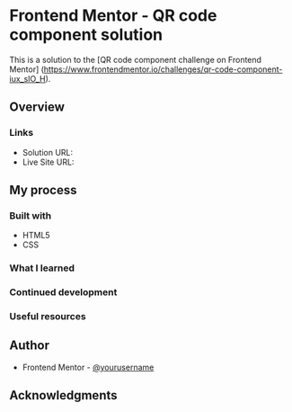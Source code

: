 # Frontend Mentor - QR code component solution
This is a solution to the [QR code component challenge on Frontend Mentor]
(https://www.frontendmentor.io/challenges/qr-code-component-iux_sIO_H). 

## Overview

### Links
- Solution URL: 
- Live Site URL: 

## My process

### Built with
- HTML5 
- CSS 

### What I learned

### Continued development

### Useful resources

## Author
- Frontend Mentor - [@yourusername](https://www.frontendmentor.io/profile/yourusername)

## Acknowledgments

